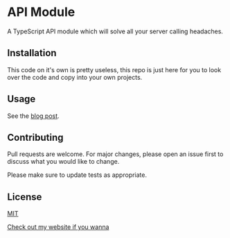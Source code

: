 # API Module

A TypeScript API module which will solve all your server calling headaches. 

## Installation

This code on it's own is pretty useless, this repo is just here for you to look over the code and copy into your own projects.
## Usage

See the [blog post](https://www.bendx.io/blog/creating-a-framework-agnostic-api-module-in-TypeScript).

## Contributing
Pull requests are welcome. For major changes, please open an issue first to discuss what you would like to change.

Please make sure to update tests as appropriate.

## License
[MIT](https://choosealicense.com/licenses/mit/)

[Check out my website if you wanna](https://www.bendx.io) 
